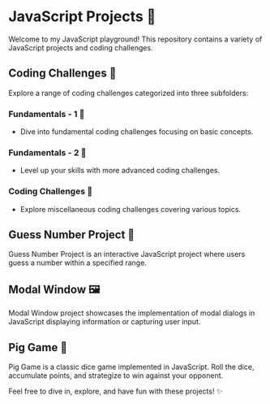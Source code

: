 # JavaScript Projects 🚀

Welcome to my JavaScript playground! This repository contains a variety of JavaScript projects and coding challenges.

## Coding Challenges 🧩

Explore a range of coding challenges categorized into three subfolders:

### Fundamentals - 1 📘

- Dive into fundamental coding challenges focusing on basic concepts.

### Fundamentals - 2 📗

- Level up your skills with more advanced coding challenges.

### Coding Challenges 📕

- Explore miscellaneous coding challenges covering various topics.

## Guess Number Project 🎲

Guess Number Project is an interactive JavaScript project where users guess a number within a specified range.

## Modal Window 🖼️

Modal Window project showcases the implementation of modal dialogs in JavaScript displaying information or capturing user input.

## Pig Game 🐷

Pig Game is a classic dice game implemented in JavaScript. Roll the dice, accumulate points, and strategize to win against your opponent.


Feel free to dive in, explore, and have fun with these projects! ✨
